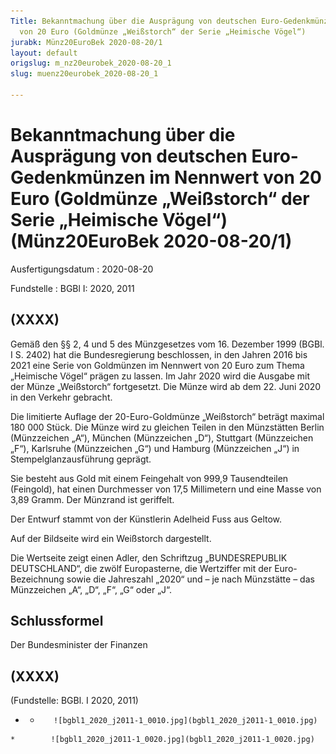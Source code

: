 ```yaml
---
Title: Bekanntmachung über die Ausprägung von deutschen Euro-Gedenkmünzen im Nennwert
  von 20 Euro (Goldmünze „Weißstorch“ der Serie „Heimische Vögel“)
jurabk: Münz20EuroBek 2020-08-20/1
layout: default
origslug: m_nz20eurobek_2020-08-20_1
slug: muenz20eurobek_2020-08-20_1

---
```


# Bekanntmachung über die Ausprägung von deutschen Euro-Gedenkmünzen im Nennwert von 20 Euro (Goldmünze „Weißstorch“ der Serie „Heimische Vögel“) (Münz20EuroBek 2020-08-20/1)

Ausfertigungsdatum
:   2020-08-20

Fundstelle
:   BGBl I: 2020, 2011


## (XXXX)

Gemäß den §§ 2, 4 und 5 des Münzgesetzes vom 16. Dezember 1999 (BGBl.
I S. 2402) hat die Bundesregierung beschlossen, in den Jahren 2016 bis
2021 eine Serie von Goldmünzen im Nennwert von 20 Euro zum Thema
„Heimische Vögel“ prägen zu lassen. Im Jahr 2020 wird die Ausgabe mit
der Münze „Weißstorch“ fortgesetzt. Die Münze wird ab dem 22. Juni
2020 in den Verkehr gebracht.

Die limitierte Auflage der 20-Euro-Goldmünze „Weißstorch“ beträgt
maximal 180 000 Stück. Die Münze wird zu gleichen Teilen in den
Münzstätten Berlin (Münzzeichen „A“), München (Münzzeichen „D“),
Stuttgart (Münzzeichen „F“), Karlsruhe (Münzzeichen „G“) und Hamburg
(Münzzeichen „J“) in Stempelglanzausführung geprägt.

Sie besteht aus Gold mit einem Feingehalt von 999,9 Tausendteilen
(Feingold), hat einen Durchmesser von 17,5 Millimetern und eine Masse
von 3,89 Gramm. Der Münzrand ist geriffelt.

Der Entwurf stammt von der Künstlerin Adelheid Fuss aus Geltow.

Auf der Bildseite wird ein Weißstorch dargestellt.

Die Wertseite zeigt einen Adler, den Schriftzug „BUNDESREPUBLIK
DEUTSCHLAND“, die zwölf Europasterne, die Wertziffer mit der Euro-
Bezeichnung sowie die Jahreszahl „2020“ und – je nach Münzstätte – das
Münzzeichen „A“, „D“, „F“, „G“ oder „J“.


## Schlussformel

Der Bundesminister der Finanzen


## (XXXX)

(Fundstelle: BGBl. I 2020, 2011)



*    *        ![bgbl1_2020_j2011-1_0010.jpg](bgbl1_2020_j2011-1_0010.jpg)
    *        ![bgbl1_2020_j2011-1_0020.jpg](bgbl1_2020_j2011-1_0020.jpg)


